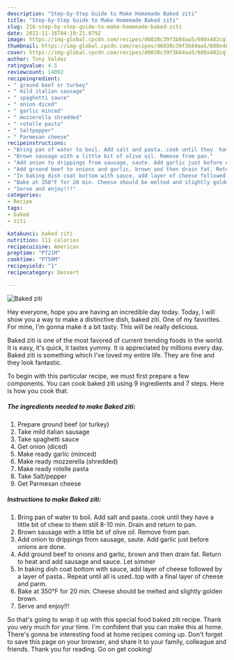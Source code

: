 ```yaml
---
description: "Step-by-Step Guide to Make Homemade Baked ziti"
title: "Step-by-Step Guide to Make Homemade Baked ziti"
slug: 216-step-by-step-guide-to-make-homemade-baked-ziti
date: 2022-11-16T04:19:21.079Z
image: https://img-global.cpcdn.com/recipes/d6038c39f3b84aa5/680x482cq70/baked-ziti-recipe-main-photo.jpg
thumbnail: https://img-global.cpcdn.com/recipes/d6038c39f3b84aa5/680x482cq70/baked-ziti-recipe-main-photo.jpg
cover: https://img-global.cpcdn.com/recipes/d6038c39f3b84aa5/680x482cq70/baked-ziti-recipe-main-photo.jpg
author: Tony Valdez
ratingvalue: 4.5
reviewcount: 14092
recipeingredient:
- " ground beef or turkey"
- " mild italian sausage"
- " spaghetti sauce"
- " onion diced"
- " garlic minced"
- " mozzerella shredded"
- " rotelle pasta"
- " Saltpepper"
- " Parmesan cheese"
recipeinstructions:
- "Bring pan of water to boil. Add salt and pasta..cook until they  have a little bit of chew to them still 8-10 min. Drain and return to pan."
- "Brown sausage with a little bit of olive oil. Remove from pan."
- "Add onion to drippings from sausage, saute. Add garlic just before onions are done."
- "Add ground beef to onions and garlic, brown and then drain fat. Return to heat and add sausage and sauce. Let simmer"
- "In baking dish coat bottom with sauce, add layer of cheese followed by a layer of pasta.. Repeat until all is used..top with a final layer of cheese and parm."
- "Bake at 350°F for 20 min. Cheese should be melted and slightly golden brown."
- "Serve and enjoy!!!"
categories:
- Recipe
tags:
- baked
- ziti

katakunci: baked ziti 
nutrition: 111 calories
recipecuisine: American
preptime: "PT21M"
cooktime: "PT50M"
recipeyield: "1"
recipecategory: Dessert

---
```



![Baked ziti](https://img-global.cpcdn.com/recipes/d6038c39f3b84aa5/680x482cq70/baked-ziti-recipe-main-photo.jpg)

Hey everyone, hope you are having an incredible day today. Today, I will show you a way to make a distinctive dish, baked ziti. One of my favorites. For mine, I'm gonna make it a bit tasty. This will be really delicious.



Baked ziti is one of the most favored of current trending foods in the world. It is easy, it's quick, it tastes yummy. It is appreciated by millions every day. Baked ziti is something which I've loved my entire life. They are fine and they look fantastic.


To begin with this particular recipe, we must first prepare a few components. You can cook baked ziti using 9 ingredients and 7 steps. Here is how you cook that.

<!--inarticleads1-->

##### The ingredients needed to make Baked ziti:

1. Prepare  ground beef (or turkey)
1. Take  mild italian sausage
1. Take  spaghetti sauce
1. Get  onion (diced)
1. Make ready  garlic (minced)
1. Make ready  mozzerella (shredded)
1. Make ready  rotelle pasta
1. Take  Salt/pepper
1. Get  Parmesan cheese




<!--inarticleads2-->

##### Instructions to make Baked ziti:

1. Bring pan of water to boil. Add salt and pasta..cook until they  have a little bit of chew to them still 8-10 min. Drain and return to pan.
1. Brown sausage with a little bit of olive oil. Remove from pan.
1. Add onion to drippings from sausage, saute. Add garlic just before onions are done.
1. Add ground beef to onions and garlic, brown and then drain fat. Return to heat and add sausage and sauce. Let simmer
1. In baking dish coat bottom with sauce, add layer of cheese followed by a layer of pasta.. Repeat until all is used..top with a final layer of cheese and parm.
1. Bake at 350°F for 20 min. Cheese should be melted and slightly golden brown.
1. Serve and enjoy!!!




So that's going to wrap it up with this special food baked ziti recipe. Thank you very much for your time. I'm confident that you can make this at home. There's gonna be interesting food at home recipes coming up. Don't forget to save this page on your browser, and share it to your family, colleague and friends. Thank you for reading. Go on get cooking!
